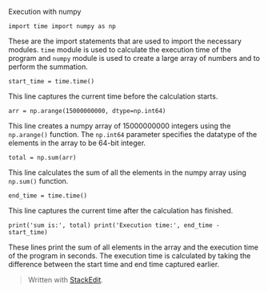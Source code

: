 
Execution with numpy

 
`import time
import numpy as np` 

These are the import statements that are used to import the necessary modules. `time` module is used to calculate the execution time of the program and `numpy` module is used to create a large array of numbers and to perform the summation.


`start_time = time.time()` 

This line captures the current time before the calculation starts.

`arr = np.arange(15000000000, dtype=np.int64)` 

This line creates a numpy array of 15000000000 integers using the `np.arange()` function. The `np.int64` parameter specifies the datatype of the elements in the array to be 64-bit integer.



`total = np.sum(arr)` 

This line calculates the sum of all the elements in the numpy array using `np.sum()` function.



`end_time = time.time()` 

This line captures the current time after the calculation has finished.



`print('sum is:', total)
print('Execution time:', end_time - start_time)` 

These lines print the sum of all elements in the array and the execution time of the program in seconds. The execution time is calculated by taking the difference between the start time and end time captured earlier.
> Written with [StackEdit](https://stackedit.io/).
